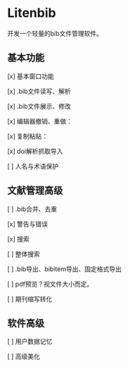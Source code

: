 # Litenbib

开发一个轻量的bib文件管理软件。


## 基本功能

[x] 基本窗口功能

[x] .bib文件读写、解析

[x] .bib文件展示、修改

[x] 编辑器撤销、重做：

[x] 复制粘贴：

[x] doi解析抓取导入

[ ] 人名与术语保护

## 文献管理高级

[ ] .bib合并、去重

[x] 警告与错误

[x] 搜索

[ ] 整体搜索

[ ] .bib导出、bibitem导出、固定格式导出

[ ] pdf预览？视文件大小而定。

[ ] 期刊缩写转化

## 软件高级

[ ] 用户数据记忆

[ ] 高级美化